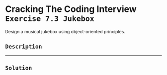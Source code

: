 # Cracking The Coding Interview `Exercise 7.3 Jukebox`

Design a musical jukebox using object-oriented principles.

## `Description`

---

## `Solution`